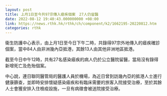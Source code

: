 ```yaml
---
layout: post
title: 上月1日至今共97宗傳入瘧疾個案　27人仍留醫
date: 2022-08-12 19:40:43.000000000 +08:00
link: https://news.rthk.hk/rthk/ch/component/k2/1662195-20220812.htm
categories: rthk
---
```


衞生防護中心表示，由上月1日至今日下午二時，共錄得97宗外地傳入的瘧疾確診個案，當中84人由非洲幾內亞抵港，其餘13人由其他非洲地區抵港。

截至今日中午12時，共有27名感染瘧疾的病人仍於公立醫院留醫，當局沒有錄得新增死亡及危殆個案。

中心說，連日聯同醫管局的醫護人員於機場，為近日曾到訪幾內亞的抵港人士進行健康篩查，並即時安排懷疑感染瘧疾和有臨床需要的旅客入院接受治療，至於其餘人士會獲安排入住檢疫設施，一旦有病徵會被送院接受治療。

